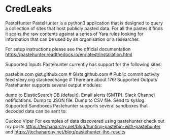 # CredLeaks

PasteHunter
PasteHunter is a python3 application that is designed to query a collection of sites that host publicly pasted data. For all the pastes it finds it scans the raw contents against a series of Yara rules looking for information that can be used by an organisation or a researcher.

For setup instructions please see the official documentation https://pastehunter.readthedocs.io/en/latest/installation.html

Supported Inputs
Pastehunter currently has support for the following sites:

pastebin.com
gist.github.com # Gists
github.com # Public commit activity feed
slexy.org
stackexchange # There are about 176!
Supported Outputs
Pastehunter supports several output modules:

dump to ElasticSearch DB (default).
Email alerts (SMTP).
Slack Channel notifications.
Dump to JSON file.
Dump to CSV file.
Send to syslog.
Supported Sandboxes
Pastehunter supports several sandboxes that decoded data can be sent to:

Cuckoo
Viper
For examples of data discovered using pastehunter check out my posts https://techanarchy.net/blog/hunting-pastebin-with-pastehunter and https://techanarchy.net/blog/pastehunter-the-results
